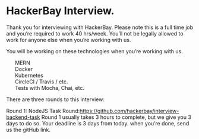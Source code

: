 # HackerBay Interview.
Thank you for interviewing with HackerBay. Please note this is a full time job and you’re required to work 40 hrs/week. You’ll not be legally allowed to work for anyone else when you’re working with us.

You will be working on these technologies when you’re working with us.

<ul style="list-style: none;">
            <li> MERN</li>
            <li>Docker </li>
            <li>  Kubernetes </li>
            <li>CircleCI / Travis / etc.</li>
            <li> Tests with Mocha, Chai, etc.</li>
  
</ul>
There are three rounds to this interview:

Round 1: NodeJS Task Round:https://github.com/hackerbay/interview-backend-task Round 1 usually takes 3 hours to complete, but we give you 3 days to do so. Your deadline is 3 days from today. when you’re done, send us the gitHub link.
